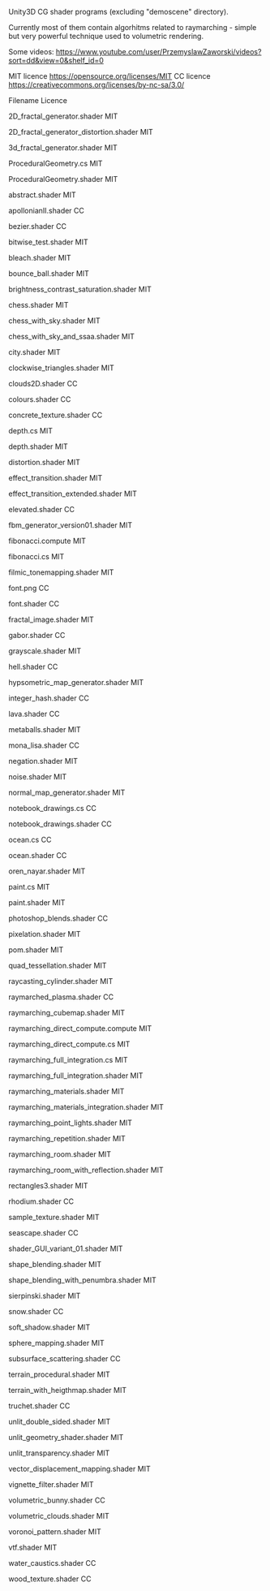 Unity3D CG shader programs (excluding "demoscene" directory).

Currently most of them contain algorhitms related to raymarching - simple but very powerful technique used to volumetric rendering.

Some videos: https://www.youtube.com/user/PrzemyslawZaworski/videos?sort=dd&view=0&shelf_id=0

MIT licence https://opensource.org/licenses/MIT
CC licence https://creativecommons.org/licenses/by-nc-sa/3.0/

Filename                                Licence

2D_fractal_generator.shader               MIT

2D_fractal_generator_distortion.shader	  MIT

3d_fractal_generator.shader               MIT

ProceduralGeometry.cs                     MIT

ProceduralGeometry.shader                 MIT

abstract.shader                           MIT

apollonianII.shader                        CC

bezier.shader                              CC

bitwise_test.shader                       MIT

bleach.shader                             MIT

bounce_ball.shader                        MIT

brightness_contrast_saturation.shader	    MIT

chess.shader                              MIT

chess_with_sky.shader                     MIT

chess_with_sky_and_ssaa.shader            MIT

city.shader                               MIT

clockwise_triangles.shader                MIT

clouds2D.shader                            CC

colours.shader                             CC

concrete_texture.shader                    CC

depth.cs                                  MIT

depth.shader                              MIT

distortion.shader                         MIT

effect_transition.shader                  MIT

effect_transition_extended.shader         MIT

elevated.shader                            CC

fbm_generator_version01.shader            MIT

fibonacci.compute                         MIT

fibonacci.cs                              MIT

filmic_tonemapping.shader                 MIT

font.png                                   CC

font.shader                                CC

fractal_image.shader                      MIT

gabor.shader                               CC

grayscale.shader                          MIT

hell.shader                                CC

hypsometric_map_generator.shader          MIT

integer_hash.shader                        CC

lava.shader                                CC

metaballs.shader                          MIT

mona_lisa.shader                           CC

negation.shader                           MIT

noise.shader                              MIT

normal_map_generator.shader               MIT

notebook_drawings.cs                       CC

notebook_drawings.shader                   CC

ocean.cs                                   CC

ocean.shader                               CC

oren_nayar.shader                         MIT

paint.cs                                  MIT

paint.shader                              MIT

photoshop_blends.shader                    CC

pixelation.shader                         MIT

pom.shader                                MIT

quad_tessellation.shader                  MIT

raycasting_cylinder.shader                MIT

raymarched_plasma.shader                   CC

raymarching_cubemap.shader                MIT

raymarching_direct_compute.compute        MIT

raymarching_direct_compute.cs             MIT

raymarching_full_integration.cs           MIT

raymarching_full_integration.shader       MIT

raymarching_materials.shader              MIT

raymarching_materials_integration.shader  MIT

raymarching_point_lights.shader           MIT

raymarching_repetition.shader             MIT

raymarching_room.shader                   MIT

raymarching_room_with_reflection.shader   MIT

rectangles3.shader                        MIT

rhodium.shader                             CC

sample_texture.shader                     MIT

seascape.shader                            CC

shader_GUI_variant_01.shader              MIT

shape_blending.shader                     MIT

shape_blending_with_penumbra.shader	      MIT

sierpinski.shader                         MIT

snow.shader                                CC

soft_shadow.shader                        MIT

sphere_mapping.shader                     MIT

subsurface_scattering.shader               CC

terrain_procedural.shader                 MIT

terrain_with_heigthmap.shader             MIT

truchet.shader                             CC

unlit_double_sided.shader                 MIT

unlit_geometry_shader.shader              MIT

unlit_transparency.shader                 MIT

vector_displacement_mapping.shader        MIT

vignette_filter.shader                    MIT

volumetric_bunny.shader                    CC

volumetric_clouds.shader                  MIT

voronoi_pattern.shader                    MIT

vtf.shader                                MIT

water_caustics.shader                      CC

wood_texture.shader                        CC
